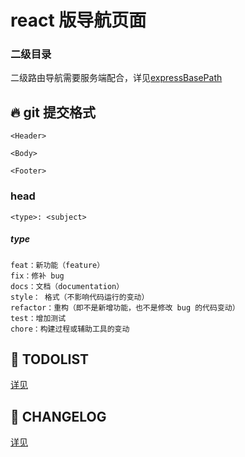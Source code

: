 # react 版导航页面

### 二级目录

二级路由导航需要服务端配合，详见[expressBasePath](https://github.com/MrSeaWave/expressBasePath)

## :fire: git 提交格式

```
<Header>

<Body>

<Footer>
```

### head

```
<type>: <subject>
```

##### type

```
feat：新功能（feature）
fix：修补 bug
docs：文档（documentation）
style： 格式（不影响代码运行的变动）
refactor：重构（即不是新增功能，也不是修改 bug 的代码变动）
test：增加测试
chore：构建过程或辅助工具的变动
```

## :rocket: TODOLIST

[详见](./TOODLIST.md)

## :checkered_flag: CHANGELOG

[详见](./CHANGELOG.md)
